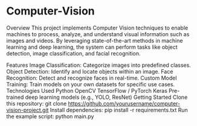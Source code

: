 # Computer-Vision

Overview
This project implements Computer Vision techniques to enable machines to process, analyze, and understand visual information such as images and videos. By leveraging state-of-the-art methods in machine learning and deep learning, the system can perform tasks like object detection, image classification, and facial recognition.

Features
Image Classification: Categorize images into predefined classes.
Object Detection: Identify and locate objects within an image.
Face Recognition: Detect and recognize faces in real-time.
Custom Model Training: Train models on your own datasets for specific use cases.
Technologies Used
Python
OpenCV
TensorFlow / PyTorch
Keras
Pre-trained deep learning models (e.g., YOLO, ResNet)
Getting Started
Clone this repository:
git clone https://github.com/yourusername/computer-vision-project.git
Install dependencies:
pip install -r requirements.txt
Run the example script:
python main.py

